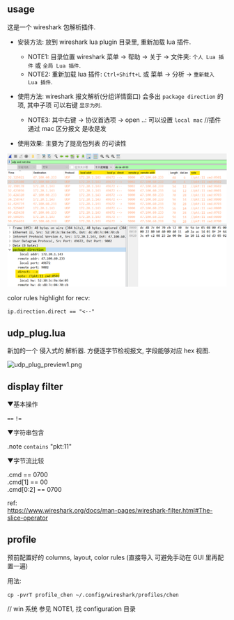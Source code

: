 
## usage

这是一个 wireshark 包解析插件.

- 安装方法: 放到 wireshark lua plugin 目录里, 重新加载 lua 插件.

  - NOTE1: 目录位置 wireshark 菜单 -> 帮助 -> 关于 -> 文件夹: `个人 Lua 插件` 或 `全局 Lua 插件`.
  - NOTE2: 重新加载 lua 插件: `Ctrl+Shift+L` 或 菜单 -> 分析 -> `重新载入 Lua 插件`.

- 使用方法:
wireshark 报文解析(分组详情窗口) 会多出 `package direction` 的项, 其中子项 可以右键 `显示为列`.

  - NOTE3: 其中右键 -> 协议首选项 -> open ..: 可以设置 `local mac` //插件通过 mac 区分报文 是收是发


- 使用效果:
主要为了提高包列表 的可读性

![preview1.png](plugin_preview1.png)


color rules highlight for recv:

    ip.direction.direct == "<--"

## udp_plug.lua
新加的一个 侵入式的 解析器.
方便逐字节检视报文, 字段能够对应 hex 视图.

![udp_plug_preview1.png](udp_plug_preview1.png)

## display filter

▼基本操作

 `==` `!=`

▼字符串包含

 .note `contains` "pkt:11"

▼字节流比较  

 .cmd == 0700  
 .cmd[1] == 00  
 .cmd[0:2] == 0700

ref:  
https://www.wireshark.org/docs/man-pages/wireshark-filter.html#The-slice-operator

## profile
预前配置好的 columns, layout, color rules (直接导入 可避免手动在 GUI 里再配置一遍)

用法:

    cp -pvrT profile_chen ~/.config/wireshark/profiles/chen

// win 系统 参见 NOTE1, 找 configuration 目录